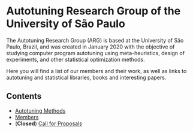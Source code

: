 

# Autotuning Research Group of the University of São Paulo

The Autotuning  Research Group (ARG)  is based at  the University of  São Paulo,
Brazil, and was created in January  2020 with the objective of studying computer
program  autotuning  using meta-heuristics,  design  of  experiments, and  other
statistical optimization methods.

Here you  will find a list  of our members and  their work, as well  as links to
autotuning and statistical libraries, books and interesting papers.


## Contents

-   [Autotuning Methods](concepts_autotuning.html)
-   [Members](members.html)
-   (**Closed**) [Call for Proposals](call_proposals.html)

